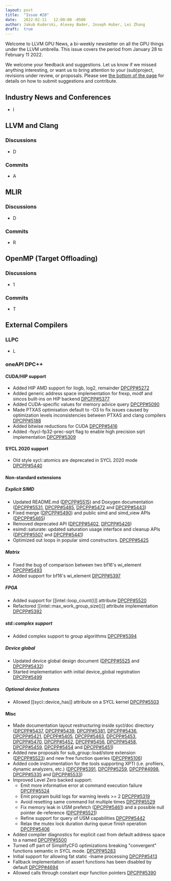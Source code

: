 ```yaml
---
layout: post
title:  "Issue #28"
date:   2022-02-11   12:00:00 -0500
author: Jakub Kuderski, Alexey Bader, Joseph Huber, Lei Zhang
draft:  true
---
```


Welcome to LLVM GPU News, a bi-weekly newsletter on all the GPU things under the LLVM umbrella.
This issue covers the period from January 28 to February 11 2022.

We welcome your feedback and suggestions. Let us know if we missed anything interesting, or want us to bring attention to your (sub)project, revisions under review, or proposals. Please see [the bottom of the page](https://llvm-gpu-news.github.io/about/) for details on how to submit suggestions and contribute.


## Industry News and Conferences

*  I

##  LLVM and Clang

### Discussions

*  D

### Commits

*  A


## MLIR

### Discussions

*  D

### Commits

*  R

## OpenMP (Target Offloading)

### Discussions

*  1

### Commits

*  T

## External Compilers

### LLPC

*  L

### oneAPI DPC++

#### CUDA/HIP support

* Added HIP AMD support for ilogb, log2, remainder [DPCPP#5272](https://github.com/intel/llvm/pull/5272)
* Added generic address space implementation for frexp, modf and sincos built-ins on HIP backend [DPCPP#5377](https://github.com/intel/llvm/pull/5377)
* Added CUDA-specific values for memory advice query [DPCPP#5090](https://github.com/intel/llvm/pull/5090)
* Made PTXAS optimisation default to -O3 to fix issues caused by optimization levels inconsistencies between PTXAS and clang compilers [DPCPP#5188](https://github.com/intel/llvm/pull/5188)
* Added bitwise reductions for CUDA [DPCPP#5416](https://github.com/intel/llvm/pull/5416)
* Added -fsycl-fp32-prec-sqrt flag to enable high precision sqrt implementation [DPCPP#5309](https://github.com/intel/llvm/pull/5309)

#### SYCL 2020 support

* Old style sycl::atomics are deprecated in SYCL 2020 mode [DPCPP#5440](https://github.com/intel/llvm/pull/5440)

#### Non-standard extensions

##### Explicit SIMD

* Updated README.md ([DPCPP#5515](https://github.com/intel/llvm/pull/5515)) and Doxygen documentation ([DPCPP#5531](https://github.com/intel/llvm/pull/5531), [DPCPP#5485](https://github.com/intel/llvm/pull/5485), [DPCPP#5472](https://github.com/intel/llvm/pull/5472) and [DPCPP#5443](https://github.com/intel/llvm/pull/5443))
* Fixed merge ([DPCPP#5490](https://github.com/intel/llvm/pull/5490)) and public simd and simd_view APIs ([DPCPP#5465](https://github.com/intel/llvm/pull/5465))
* Removed deprecated API ([DPCPP#5402](https://github.com/intel/llvm/pull/5402), [DPCPP#5426](https://github.com/intel/llvm/pull/5426))
* esimd::saturate: updated saturation usage interface and cleanup APIs ([DPCPP#5507](https://github.com/intel/llvm/pull/5507) and [DPCPP#5441](https://github.com/intel/llvm/pull/5441))
* Optimized out loops in popular simd constructors. [DPCPP#5425](https://github.com/intel/llvm/pull/5425)

##### Matrix

* Fixed the bug of comparison between two bf16's wi_element [DPCPP#5493](https://github.com/intel/llvm/pull/5493)
* Added support for bf16's wi_element [DPCPP#5397](https://github.com/intel/llvm/pull/5397)

##### FPGA

* Added support for [[intel::loop_count()]] attribute [DPCPP#5520](https://github.com/intel/llvm/pull/5520)
* Refactored [[intel::max_work_group_size()]] attribute implementation [DPCPP#5392](https://github.com/intel/llvm/pull/5392)

##### std::complex support

* Added complex support to group algorithms [DPCPP#5394](https://github.com/intel/llvm/pull/5394)

##### Device global

* Updated device global design document ([DPCPP#5525](https://github.com/intel/llvm/pull/5525) and [DPCPP#5432](https://github.com/intel/llvm/pull/5432))
* Started implementation with initial device_global registration [DPCPP#5499](https://github.com/intel/llvm/pull/5499)

##### Optional device features

* Allowed [[sycl::device_has]] attribute on a SYCL kernel [DPCPP#5503](https://github.com/intel/llvm/pull/5503)

#### Misc

* Made documentation layout restructuring inside sycl/doc directory ([DPCPP#5437](https://github.com/intel/llvm/pull/5437), [DPCPP#5439](https://github.com/intel/llvm/pull/5439), [DPCPP#5381](https://github.com/intel/llvm/pull/5381), [DPCPP#5436](https://github.com/intel/llvm/pull/5436), [DPCPP#5421](https://github.com/intel/llvm/pull/5421), [DPCPP#5405](https://github.com/intel/llvm/pull/5405), [DPCPP#5463](https://github.com/intel/llvm/pull/5463), [DPCPP#5453](https://github.com/intel/llvm/pull/5453), [DPCPP#5470](https://github.com/intel/llvm/pull/5470), [DPCPP#5452](https://github.com/intel/llvm/pull/5452), [DPCPP#5456](https://github.com/intel/llvm/pull/5456), [DPCPP#5458](https://github.com/intel/llvm/pull/5458), [DPCPP#5459](https://github.com/intel/llvm/pull/5459), [DPCPP#5454](https://github.com/intel/llvm/pull/5454) and [DPCPP#5451](https://github.com/intel/llvm/pull/5451))
* Added new proposals for sub_group::load/store extension ([DPCPP#5523](https://github.com/intel/llvm/pull/5523)) and new free function queries ([DPCPP#5106](https://github.com/intel/llvm/pull/5106))
* Added code instrumentation for the tools supporting XPTI (i.e. profilers, dynamic analyzers, etc.)
([DPCPP#5391](https://github.com/intel/llvm/pull/5391), [DPCPP#5259](https://github.com/intel/llvm/pull/5259), [DPCPP#4998](https://github.com/intel/llvm/pull/4998), [DPCPP#5335](https://github.com/intel/llvm/pull/5335) and [DPCPP#5533](https://github.com/intel/llvm/pull/5533))
* Improved Level Zero backed support:
  * Emit more informative error at command execution failure [DPCPP#5524](https://github.com/intel/llvm/pull/5524)
  * Emit program build logs for warning levels >= 2 [DPCPP#5319](https://github.com/intel/llvm/pull/5319)
  * Avoid resetting same command list multiple times [DPCPP#5529](https://github.com/intel/llvm/pull/5529)
  * Fix memory leak in USM prefetch ([DPCPP#5461](https://github.com/intel/llvm/pull/5461)) and a possible null pointer de-reference ([DPCPP#5521](https://github.com/intel/llvm/pull/5521))
  * Refine support for query of USM capabilities [DPCPP#5442](https://github.com/intel/llvm/pull/5442)
  * Relax the mutex lock duration during queue finish operation [DPCPP#5406](https://github.com/intel/llvm/pull/5406)
* Added compiler diagnostics for explicit cast from default address space to a named [DPCPP#5500](https://github.com/intel/llvm/pull/5500)
* Turned off part of SimplifyCFG optimizations breaking "convergent" functions semantic in SYCL mode. [DPCPP#5283](https://github.com/intel/llvm/pull/5283)
* Initial support for allowing fat static -lname processing [DPCPP#5413](https://github.com/intel/llvm/pull/5413)
* Fallback implementation of assert functions has been disabled by default [DPCPP#4694](https://github.com/intel/llvm/pull/4694)
* Allowed calls through constant expr function pointers [DPCPP#5390](https://github.com/intel/llvm/pull/5390)
